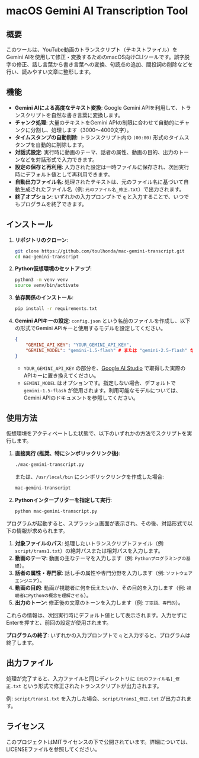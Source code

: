 # macOS Gemini AI Transcription Tool

## 概要

このツールは、YouTube動画のトランスクリプト（テキストファイル）をGemini AIを使用して修正・変換するためのmacOS向けCLIツールです。誤字脱字の修正、話し言葉から書き言葉への変換、句読点の追加、間投詞の削除などを行い、読みやすい文章に整形します。

## 機能

*   **Gemini AIによる高度なテキスト変換**: Google Gemini APIを利用して、トランスクリプトを自然な書き言葉に変換します。
*   **チャンク処理**: 大量のテキストをGemini APIの制限に合わせて自動的にチャンクに分割し、処理します（3000〜4000文字）。
*   **タイムスタンプの自動削除**: トランスクリプト内の `(00:00)` 形式のタイムスタンプを自動的に削除します。
*   **対話式設定**: 実行時に動画のテーマ、話者の属性、動画の目的、出力のトーンなどを対話形式で入力できます。
*   **設定の保存と再利用**: 入力された設定は一時ファイルに保存され、次回実行時にデフォルト値として再利用できます。
*   **自動出力ファイル名**: 処理されたテキストは、元のファイル名に基づいて自動生成されたファイル名（例: `元のファイル名_修正.txt`）で出力されます。
*   **終了オプション**: いずれかの入力プロンプトで `q` と入力することで、いつでもプログラムを終了できます。

## インストール

1.  **リポジトリのクローン**:
    ```bash
    git clone https://github.com/toulhonda/mac-gemini-transcript.git
    cd mac-gemini-transcript
    ```

2.  **Python仮想環境のセットアップ**:
    ```bash
    python3 -m venv venv
    source venv/bin/activate
    ```

3.  **依存関係のインストール**:
    ```bash
    pip install -r requirements.txt
    ```

4.  **Gemini APIキーの設定**:
    `config.json` という名前のファイルを作成し、以下の形式でGemini APIキーと使用するモデルを設定してください。
    ```json
    {
        "GEMINI_API_KEY": "YOUR_GEMINI_API_KEY",
        "GEMINI_MODEL": "gemini-1.5-flash" # または "gemini-2.5-flash" など
    }
    ```
    *   `YOUR_GEMINI_API_KEY` の部分を、[Google AI Studio](https://aistudio.google.com/app/apikey) で取得した実際のAPIキーに置き換えてください。
    *   `GEMINI_MODEL` はオプションです。指定しない場合、デフォルトで `gemini-1.5-flash` が使用されます。利用可能なモデルについては、Gemini APIのドキュメントを参照してください。

## 使用方法

仮想環境をアクティベートした状態で、以下のいずれかの方法でスクリプトを実行します。

1.  **直接実行 (推奨、特にシンボリックリンク後)**:
    ```bash
    ./mac-gemini-transcript.py
    ```
    または、`/usr/local/bin` にシンボリックリンクを作成した場合:
    ```bash
    mac-gemini-transcript
    ```

2.  **Pythonインタープリターを指定して実行**:
    ```bash
    python mac-gemini-transcript.py
    ```

プログラムが起動すると、スプラッシュ画面が表示され、その後、対話形式で以下の情報が求められます。

1.  **対象ファイルのパス**: 処理したいトランスクリプトファイル（例: `script/trans1.txt`）の絶対パスまたは相対パスを入力します。
2.  **動画のテーマ**: 動画の主なテーマを入力します（例: `Pythonプログラミングの基礎`）。
3.  **話者の属性・専門家**: 話し手の属性や専門分野を入力します（例: `ソフトウェアエンジニア`）。
4.  **動画の目的**: 動画が視聴者に何を伝えたいか、その目的を入力します（例: `視聴者にPythonの概念を理解させる`）。
5.  **出力のトーン**: 修正後の文章のトーンを入力します（例: `丁寧語、専門的`）。

これらの情報は、次回実行時にデフォルト値として表示されます。入力せずにEnterを押すと、前回の設定が使用されます。

**プログラムの終了**: いずれかの入力プロンプトで `q` と入力すると、プログラムは終了します。

## 出力ファイル

処理が完了すると、入力ファイルと同じディレクトリに `[元のファイル名]_修正.txt` という形式で修正されたトランスクリプトが出力されます。

例: `script/trans1.txt` を入力した場合、`script/trans1_修正.txt` が出力されます。

## ライセンス

このプロジェクトはMITライセンスの下で公開されています。詳細については、LICENSEファイルを参照してください。
